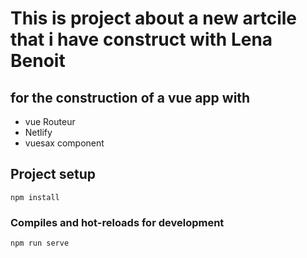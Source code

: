 # This is project about a new artcile that i have construct with Lena Benoit
## for the construction of a vue app with
 - vue Routeur 
 - Netlify 
 - vuesax component 

## Project setup
```
npm install
```

### Compiles and hot-reloads for development
```
npm run serve
```


